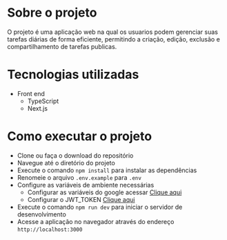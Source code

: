 # Sobre o projeto

O projeto é uma aplicação web na qual os usuarios podem gerenciar suas tarefas diárias de forma eficiente, permitindo a criação, edição, exclusão e compartilhamento de tarefas publicas. 


# Tecnologias utilizadas

- Front end
    - TypeScript
    - Next.js


# Como executar o projeto

- Clone ou faça o download do repositório
- Navegue até o diretório do projeto
- Execute o comando `npm install` para instalar as dependências
- Renomeie o arquivo `.env.example` para `.env`
- Configure as variáveis de ambiente necessárias
    - Configurar as variáveis do google acessar [Clique aqui](https://console.developers.google.com/apis/credentials)
    - Configurar o JWT_TOKEN [Clique aqui](https://www.md5hashgenerator.com/)
- Execute o comando `npm run dev` para iniciar o servidor de desenvolvimento
- Acesse a aplicação no navegador através do endereço `http://localhost:3000`
